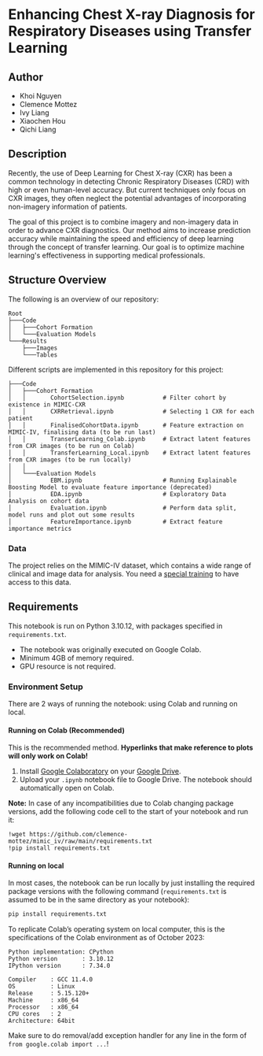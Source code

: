 # Enhancing Chest X-ray Diagnosis for Respiratory Diseases using Transfer Learning

## Author
- Khoi Nguyen
- Clemence Mottez
- Ivy Liang
- Xiaochen Hou
- Qichi Liang

## Description
Recently, the use of Deep Learning for Chest X-ray (CXR) has been a common technology in detecting Chronic Respiratory Diseases (CRD) with high or even human-level accuracy. But current techniques only focus on CXR images, they often neglect the potential advantages of incorporating non-imagery information of patients. 

The goal of this project is to combine imagery and non-imagery data in order to advance CXR diagnostics. Our method aims to increase prediction accuracy while maintaining the speed and efficiency of deep learning through the concept of transfer learning. Our goal is to optimize machine learning's effectiveness in supporting medical professionals. 

## **Structure Overview**
The following is an overview of our repository:
```shell
Root
├───Code
│   ├───Cohort Formation
│   └───Evaluation Models
└───Results
    ├───Images
    └───Tables
```

Different scripts are implemented in this repository for this project: 

```shell
├───Code
│   ├───Cohort Formation
│   │       CohortSelection.ipynb           # Filter cohort by existence in MIMIC-CXR
│   │       CXRRetrieval.ipynb              # Selecting 1 CXR for each patient
│   │       FinalisedCohortData.ipynb       # Feature extraction on MIMIC-IV, finalising data (to be run last)
│   │       TranserLearning_Colab.ipynb     # Extract latent features from CXR images (to be run on Colab)
│   │       TransferLearning_Local.ipynb    # Extract latent features from CXR images (to be run locally)
│   │
│   └───Evaluation Models
│           EBM.ipynb                       # Running Explainable Boosting Model to evaluate feature importance (deprecated)
│           EDA.ipynb                       # Exploratory Data Analysis on cohort data
│           Evaluation.ipynb                # Perform data split, model runs and plot out some results
│           FeatureImportance.ipynb         # Extract feature importance metrics
```

### **Data**
The project relies on the MIMIC-IV dataset, which contains a wide range of clinical and image data for analysis. You need a [special training](https://physionet.org/content/mimiciv/view-required-training/2.2/#1) to have access to this data.

## Requirements
This notebook is run on Python 3.10.12, with packages specified in `requirements.txt`. 
- The notebook was originally executed on Google Colab. 
- Minimum 4GB of memory required.
- GPU resource is not required.


### Environment Setup
There are 2 ways of running the notebook: using Colab and running on local.

#### Running on Colab (Recommended)
This is the recommended method. **Hyperlinks that make reference to plots will only work on Colab!**
1. Install [Google Colaboratory](https://workspace.google.com/u/0/marketplace/app/colaboratory/1014160490159) on your [Google Drive](https://drive.google.com).
2. Upload your `.ipynb` notebook file to Google Drive. The notebook should automatically open on Colab.

**Note:** In case of any incompatibilities due to Colab changing package versions, add the following code cell to the start of your notebook and run it:
```
!wget https://github.com/clemence-mottez/mimic_iv/raw/main/requirements.txt
!pip install requirements.txt
``` 

#### Running on local
In most cases, the notebook can be run locally by just installing the required package versions with the following command (`requirements.txt` is assumed to be in the same directory as your notebook):

```bash
pip install requirements.txt
```

To replicate Colab’s operating system on local computer, this is the specifications of the Colab environment as of October 2023:

```
Python implementation: CPython
Python version       : 3.10.12
IPython version      : 7.34.0

Compiler    : GCC 11.4.0
OS          : Linux
Release     : 5.15.120+
Machine     : x86_64
Processor   : x86_64
CPU cores   : 2
Architecture: 64bit
```

Make sure to do removal/add exception handler for any line in the form of `from google.colab import ...`!